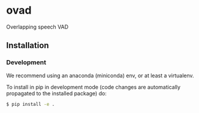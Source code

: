 # ovad
Overlapping speech VAD

## Installation

### Development

We recommend using an anaconda (miniconda) env, or at least a virtualenv.

To install in pip in development mode (code changes are automatically propagated to the installed package) do:

```bash
$ pip install -e .
```
